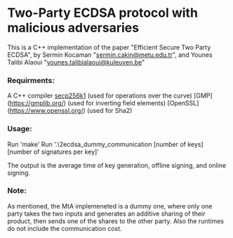 # Two-Party ECDSA protocol with malicious adversaries

This is a C++ implementation of the paper "Efficient Secure Two Party ECDSA", by Sermin Kocaman "sermin.cakin@metu.edu.tr", and Younes Talibi Alaoui "younes.talibialaoui@kuleuven.be"


### Requirments:
A C++ compiler
[secp256k1](https://github.com/bitcoin-core/secp256k1) (used for operations over the curve)
[GMP] (https://gmplib.org/) (used for inverting field elements)
[OpenSSL] (https://www.openssl.org/) (used for Sha2)



### Usage:
Run 'make'
Run '.\2ecdsa_dummy_communication [number of keys] [number of signatures per key]'

The output is the average time of key generation, offline signing, and online signing.


### Note:

As mentioned, the MtA implemeneted is a dummy one, where only one party takes the two inputs and generates an additive sharing of their product, then sends one of the shares to the other party. Also the runtimes do not include the communication cost.

